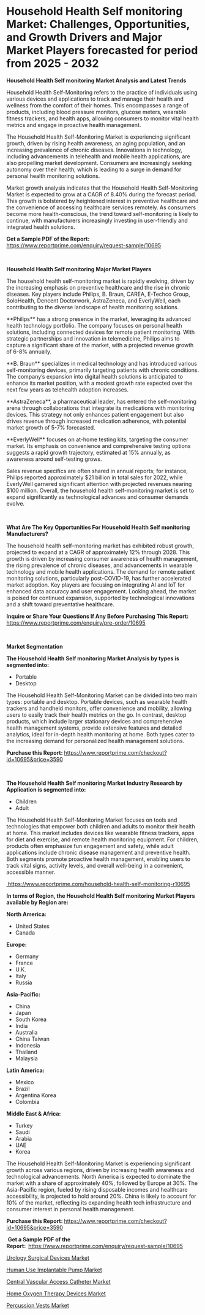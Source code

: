 <p><h1>Household Health Self monitoring Market: Challenges, Opportunities, and Growth Drivers and Major Market Players forecasted for period from 2025 - 2032</h1></p><p><strong>Household Health Self monitoring Market Analysis and Latest Trends</strong></p>
<p><p>Household Health Self-Monitoring refers to the practice of individuals using various devices and applications to track and manage their health and wellness from the comfort of their homes. This encompasses a range of products, including blood pressure monitors, glucose meters, wearable fitness trackers, and health apps, allowing consumers to monitor vital health metrics and engage in proactive health management.</p><p>The Household Health Self-Monitoring Market is experiencing significant growth, driven by rising health awareness, an aging population, and an increasing prevalence of chronic diseases. Innovations in technology, including advancements in telehealth and mobile health applications, are also propelling market development. Consumers are increasingly seeking autonomy over their health, which is leading to a surge in demand for personal health monitoring solutions.</p><p>Market growth analysis indicates that the Household Health Self-Monitoring Market is expected to grow at a CAGR of 8.40% during the forecast period. This growth is bolstered by heightened interest in preventive healthcare and the convenience of accessing healthcare services remotely. As consumers become more health-conscious, the trend toward self-monitoring is likely to continue, with manufacturers increasingly investing in user-friendly and integrated health solutions.</p></p>
<p><strong>Get a Sample PDF of the Report:&nbsp;</strong> <a href="https://www.reportprime.com/enquiry/request-sample/10695?utm_campaign=2008&utm_medium=2&utm_source=Github&utm_content=ia&utm_term=20032025&utm_id=household-health-self-monitoring">https://www.reportprime.com/enquiry/request-sample/10695</a></p>
<p>&nbsp;</p>
<p><strong>Household Health Self monitoring Major Market Players</strong></p>
<p><p>The household health self-monitoring market is rapidly evolving, driven by the increasing emphasis on preventive healthcare and the rise in chronic diseases. Key players include Philips, B. Braun, CAREA, E-Techco Group, SoloHealth, Dencent Doctorwork, AstraZeneca, and EverlyWell, each contributing to the diverse landscape of health monitoring solutions.</p><p>**Philips** has a strong presence in the market, leveraging its advanced health technology portfolio. The company focuses on personal health solutions, including connected devices for remote patient monitoring. With strategic partnerships and innovation in telemedicine, Philips aims to capture a significant share of the market, with a projected revenue growth of 6-8% annually.</p><p>**B. Braun** specializes in medical technology and has introduced various self-monitoring devices, primarily targeting patients with chronic conditions. The company’s expansion into digital health solutions is anticipated to enhance its market position, with a modest growth rate expected over the next few years as telehealth adoption increases.</p><p>**AstraZeneca**, a pharmaceutical leader, has entered the self-monitoring arena through collaborations that integrate its medications with monitoring devices. This strategy not only enhances patient engagement but also drives revenue through increased medication adherence, with potential market growth of 5-7% forecasted.</p><p>**EverlyWell** focuses on at-home testing kits, targeting the consumer market. Its emphasis on convenience and comprehensive testing options suggests a rapid growth trajectory, estimated at 15% annually, as awareness around self-testing grows.</p><p>Sales revenue specifics are often shared in annual reports; for instance, Philips reported approximately $21 billion in total sales for 2022, while EverlyWell garnered significant attention with projected revenues nearing $100 million. Overall, the household health self-monitoring market is set to expand significantly as technological advances and consumer demands evolve.</p></p>
<p>&nbsp;</p>
<p><strong>What Are The Key Opportunities For Household Health Self monitoring Manufacturers?</strong></p>
<p><p>The household health self-monitoring market has exhibited robust growth, projected to expand at a CAGR of approximately 12% through 2028. This growth is driven by increasing consumer awareness of health management, the rising prevalence of chronic diseases, and advancements in wearable technology and mobile health applications. The demand for remote patient monitoring solutions, particularly post-COVID-19, has further accelerated market adoption. Key players are focusing on integrating AI and IoT for enhanced data accuracy and user engagement. Looking ahead, the market is poised for continued expansion, supported by technological innovations and a shift toward preventative healthcare.</p></p>
<p><strong>Inquire or Share Your Questions If Any Before Purchasing This Report:</strong> <a href="https://www.reportprime.com/enquiry/pre-order/10695?utm_campaign=2008&utm_medium=2&utm_source=Github&utm_content=ia&utm_term=20032025&utm_id=household-health-self-monitoring">https://www.reportprime.com/enquiry/pre-order/10695</a></p>
<p>&nbsp;</p>
<p><strong>Market Segmentation</strong></p>
<p><strong>The Household Health Self monitoring Market Analysis by types is segmented into:</strong></p>
<p><ul><li>Portable</li><li>Desktop</li></ul></p>
<p><p>The Household Health Self-Monitoring Market can be divided into two main types: portable and desktop. Portable devices, such as wearable health trackers and handheld monitors, offer convenience and mobility, allowing users to easily track their health metrics on the go. In contrast, desktop products, which include larger stationary devices and comprehensive health management systems, provide extensive features and detailed analytics, ideal for in-depth health monitoring at home. Both types cater to the increasing demand for personalized health management solutions.</p></p>
<p><strong>Purchase this Report:&nbsp;</strong><a href="https://www.reportprime.com/checkout?id=10695&price=3590&utm_campaign=2008&utm_medium=2&utm_source=Github&utm_content=ia&utm_term=20032025&utm_id=household-health-self-monitoring">https://www.reportprime.com/checkout?id=10695&price=3590</a></p>
<p>&nbsp;</p>
<p><strong>The Household Health Self monitoring Market Industry Research by Application is segmented into:</strong></p>
<p><ul><li>Children</li><li>Adult</li></ul></p>
<p><p>The Household Health Self-Monitoring Market focuses on tools and technologies that empower both children and adults to monitor their health at home. This market includes devices like wearable fitness trackers, apps for diet and exercise, and remote health monitoring equipment. For children, products often emphasize fun engagement and safety, while adult applications include chronic disease management and preventive health. Both segments promote proactive health management, enabling users to track vital signs, activity levels, and overall well-being in a convenient, accessible manner.</p></p>
<p><a href="https://www.reportprime.com/household-health-self-monitoring-r10695?utm_campaign=2008&utm_medium=2&utm_source=Github&utm_content=ia&utm_term=20032025&utm_id=household-health-self-monitoring">&nbsp;https://www.reportprime.com/household-health-self-monitoring-r10695</a></p>
<p><strong>In terms of Region, the Household Health Self monitoring Market Players available by Region are:</strong></p>
<p>
    <p> <strong> North America: </strong>
        <ul>
            <li>United States</li>
            <li>Canada</li>
        </ul>
        </p> 
    <p> <strong> Europe: </strong>
        <ul>
            <li>Germany</li>
            <li>France</li>
            <li>U.K.</li>
            <li>Italy</li>
            <li>Russia</li>
        </ul>
        </p> 
    <p> <strong> Asia-Pacific: </strong>
        <ul>
            <li>China</li>
            <li>Japan</li>
            <li>South Korea</li>
            <li>India</li>
            <li>Australia</li>
            <li>China Taiwan</li>
            <li>Indonesia</li>
            <li>Thailand</li>
            <li>Malaysia</li>
        </ul>
        </p> 
    <p> <strong> Latin America: </strong>
        <ul>
            <li>Mexico</li>
            <li>Brazil</li>
            <li>Argentina Korea</li>
            <li>Colombia</li>
        </ul>
        </p> 
    <p> <strong> Middle East & Africa: </strong>
        <ul>
            <li>Turkey</li>
            <li>Saudi</li>
            <li>Arabia</li>
            <li>UAE</li>
            <li>Korea</li>
        </ul>
    </p>
    </p>
<p><p>The Household Health Self-Monitoring Market is experiencing significant growth across various regions, driven by increasing health awareness and technological advancements. North America is expected to dominate the market with a share of approximately 40%, followed by Europe at 30%. The Asia-Pacific region, fueled by rising disposable incomes and healthcare accessibility, is projected to hold around 20%. China is likely to account for 10% of the market, reflecting its expanding health tech infrastructure and consumer interest in personal health management.</p></p>
<p><strong>Purchase this Report: </strong><a href="https://www.reportprime.com/checkout?id=10695&price=3590&utm_campaign=2008&utm_medium=2&utm_source=Github&utm_content=ia&utm_term=20032025&utm_id=household-health-self-monitoring">https://www.reportprime.com/checkout?id=10695&price=3590</a></p>
<p>&nbsp;<strong>Get a Sample PDF of the Report:&nbsp;&nbsp;</strong><a href="https://www.reportprime.com/enquiry/request-sample/10695?utm_campaign=2008&utm_medium=2&utm_source=Github&utm_content=ia&utm_term=20032025&utm_id=household-health-self-monitoring">https://www.reportprime.com/enquiry/request-sample/10695</a></p>
<p><strong></strong></p>
<p><p><a href="https://github.com/ftnlewins/Market-Research-Report-List-1/blob/main/urology-surgical-devices-market.md?utm_campaign=2008&utm_medium=2&utm_source=Github&utm_content=ia&utm_term=20032025&utm_id=household-health-self-monitoring">Urology Surgical Devices Market</a></p><p><a href="https://github.com/barlevsebako/Market-Research-Report-List-1/blob/main/human-use-implantable-pump-market.md?utm_campaign=2008&utm_medium=2&utm_source=Github&utm_content=ia&utm_term=20032025&utm_id=household-health-self-monitoring">Human Use Implantable Pump Market</a></p><p><a href="https://github.com/hiwatchucuy/Market-Research-Report-List-1/blob/main/central-vascular-access-catheter-market.md?utm_campaign=2008&utm_medium=2&utm_source=Github&utm_content=ia&utm_term=20032025&utm_id=household-health-self-monitoring">Central Vascular Access Catheter Market</a></p><p><a href="https://github.com/tyreinhssan/Market-Research-Report-List-1/blob/main/home-oxygen-therapy-devices-market.md?utm_campaign=2008&utm_medium=2&utm_source=Github&utm_content=ia&utm_term=20032025&utm_id=household-health-self-monitoring">Home Oxygen Therapy Devices Market</a></p><p><a href="https://github.com/idranalexie/Market-Research-Report-List-1/blob/main/percussion-vests-market.md?utm_campaign=2008&utm_medium=2&utm_source=Github&utm_content=ia&utm_term=20032025&utm_id=household-health-self-monitoring">Percussion Vests Market</a></p></p>